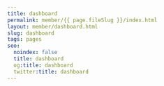 ```yaml
---
title: dashboard
permalink: member/{{ page.fileSlug }}/index.html
layout: member/dashboard.html
slug: dashboard
tags: pages
seo:
  noindex: false
  title: dashboard
  og:title: dashboard
  twitter:title: dashboard
---
```



